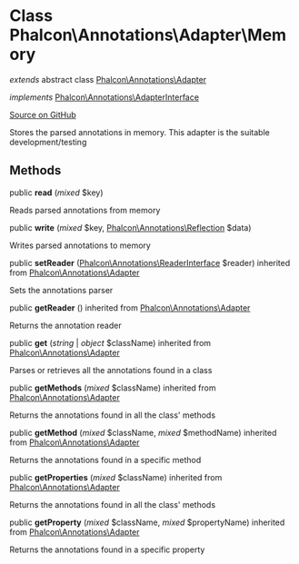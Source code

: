 # Class **Phalcon\\Annotations\\Adapter\\Memory**

*extends* abstract class [Phalcon\Annotations\Adapter](/en/3.1/api/Phalcon_Annotations_Adapter)

*implements* [Phalcon\Annotations\AdapterInterface](/en/3.1/api/Phalcon_Annotations_AdapterInterface)

<a href="https://github.com/phalcon/cphalcon/blob/master/phalcon/annotations/adapter/memory.zep" class="btn btn-default btn-sm">Source on GitHub</a>

Stores the parsed annotations in memory. This adapter is the suitable development/testing


## Methods
public  **read** (*mixed* $key)

Reads parsed annotations from memory



public  **write** (*mixed* $key, [Phalcon\Annotations\Reflection](/en/3.1/api/Phalcon_Annotations_Reflection) $data)

Writes parsed annotations to memory



public  **setReader** ([Phalcon\Annotations\ReaderInterface](/en/3.1/api/Phalcon_Annotations_ReaderInterface) $reader) inherited from [Phalcon\Annotations\Adapter](/en/3.1/api/Phalcon_Annotations_Adapter)

Sets the annotations parser



public  **getReader** () inherited from [Phalcon\Annotations\Adapter](/en/3.1/api/Phalcon_Annotations_Adapter)

Returns the annotation reader



public  **get** (*string* | *object* $className) inherited from [Phalcon\Annotations\Adapter](/en/3.1/api/Phalcon_Annotations_Adapter)

Parses or retrieves all the annotations found in a class



public  **getMethods** (*mixed* $className) inherited from [Phalcon\Annotations\Adapter](/en/3.1/api/Phalcon_Annotations_Adapter)

Returns the annotations found in all the class' methods



public  **getMethod** (*mixed* $className, *mixed* $methodName) inherited from [Phalcon\Annotations\Adapter](/en/3.1/api/Phalcon_Annotations_Adapter)

Returns the annotations found in a specific method



public  **getProperties** (*mixed* $className) inherited from [Phalcon\Annotations\Adapter](/en/3.1/api/Phalcon_Annotations_Adapter)

Returns the annotations found in all the class' methods



public  **getProperty** (*mixed* $className, *mixed* $propertyName) inherited from [Phalcon\Annotations\Adapter](/en/3.1/api/Phalcon_Annotations_Adapter)

Returns the annotations found in a specific property



